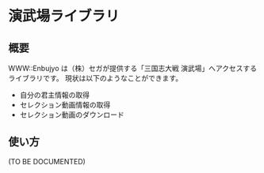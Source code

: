 演武場ライブラリ
================

概要
-----

WWW::Enbujyo は（株）セガが提供する「三国志大戦 演武場」へアクセスするライブラリです。
現状は以下のようなことができます。

- 自分の君主情報の取得
- セレクション動画情報の取得
- セレクション動画のダウンロード

使い方
-----

(TO BE DOCUMENTED)
